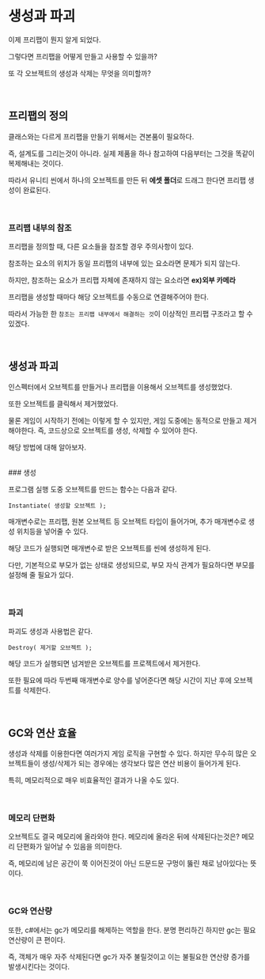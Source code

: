 # 생성과 파괴

이제 프리팹이 뭔지 알게 되었다.

그렇다면 프리팹을 어떻게 만들고 사용할 수 있을까?

또 각 오브젝트의 생성과 삭제는 무엇을 의미할까?

<br>

## 프리팹의 정의

클래스와는 다르게 프리팹을 만들기 위해서는 견본품이 필요하다.

즉, 설계도를 그리는것이 아니라. 실제 제품을 하나 참고하여 다음부터는 그것을 똑같이 복제해내는 것이다.

따라서 유니티 씬에서 하나의 오브젝트를 만든 뒤
**에셋 폴더**로 드래그 한다면 프리팹 생성이 완료된다.

<br>

### 프리팹 내부의 참조

프리팹을 정의할 때, 다른 요소들을 참조할 경우 주의사항이 있다.

참조하는 요소의 위치가 동일 프리팹의 내부에 있는 요소라면 문제가 되지 않는다.

하지만, 참조하는 요소가 프리팹 자체에 존재하지 않는 요소라면 **ex)외부 카메라** 

프리팹을 생성할 때마다 해당 오브젝트를 수동으로 연결해주어야 한다.

따라서 가능한 한 `참조는 프리팹 내부에서 해결하는 것`이 이상적인 프리팹 구조라고 할 수 있겠다.

<br>

## 생성과 파괴

인스펙터에서 오브젝트를 만들거나 프리팹을 이용해서 오브젝트를 생성했었다.

또한 오브젝트를 클릭해서 제거했었다.

물론 게임이 시작하기 전에는 이렇게 할 수 있지만, 게임 도중에는 동적으로 만들고 제거해야한다. 즉, 코드상으로 오브젝트를 생성, 삭제할 수 있어야 한다.

해당 방법에 대해 알아보자.

<br>
### 생성

프로그램 실행 도중 오브젝트를 만드는 함수는 다음과 같다.

`Instantiate( 생성할 오브젝트 );`

매개변수로는 프리팹, 원본 오브젝트 등 오브젝트 타입이 들어가며, 추가 매개변수로 생성 위치등을 넣어줄 수 있다.

해당 코드가 실행되면 매개변수로 받은 오브젝트를 씬에 생성하게 된다.

다만, 기본적으로 부모가 없는 상태로 생성되므로, 부모 자식 관계가 필요하다면 부모를 설정해 줄 필요가 있다.

<br> 

### 파괴

파괴도 생성과 사용법은 같다.

`Destroy( 제거할 오브젝트 );`

해당 코드가 실행되면 넘겨받은 오브젝트를 프로젝트에서 제거한다.

또한 필요에 따라 두번째 매개변수로 양수를 넣어준다면
해당 시간이 지난 후에 오브젝트를 삭제한다.

<br>

## GC와 연산 효율

생성과 삭제를 이용한다면 여러가지 게임 로직을 구현할 수 있다. 하지만 무수히 많은 오브젝트들이 생성/삭제가 되는 경우에는 생각보다 많은 연산 비용이 들어가게 된다.

특히, 메모리적으로 매우 비효율적인 결과가 나올 수도 있다.

<br>

### 메모리 단편화

오브젝트도 결국 메모리에 올라와야 한다. 메모리에 올라온 뒤에 삭제된다는것은? 메모리 단편화가 일어날 수 있음을 의미한다.

즉, 메모리에 남은 공간이 쭉 이어진것이 아닌 드문드문 구멍이 뚫린 채로 남아있다는 뜻이다.

<br>

### GC와 연산량

또한, c#에서는 gc가 메모리를 해제하는 역할을 한다. 분명 편리하긴 하지만 gc는 필요 연산량이 큰 편이다.

즉, 객체가 매우 자주 삭제된다면 gc가 자주 불릴것이고 이는 불필요한 연산량 증가를 발생시킨다는 것이다.

<br>